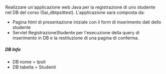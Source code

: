 Realizzare un'applicazione web Java per la registrazione di uno studente nel DB del corso (5ai_dbtpsittest).
L'applicazione sarà composta da:
- Pagina html di presentazione iniziale con il form di inserimento dati dello studente
- Servlet RegistrazioneStudente per l'esecuzione della query di inserimento in DB e la restituzione di una pagina di conferma.


##### DB Info
- DB nome = tpsit
- DB tabella = Studenti
